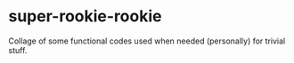 # super-rookie-rookie
Collage of some functional codes used when needed (personally) for trivial stuff.
